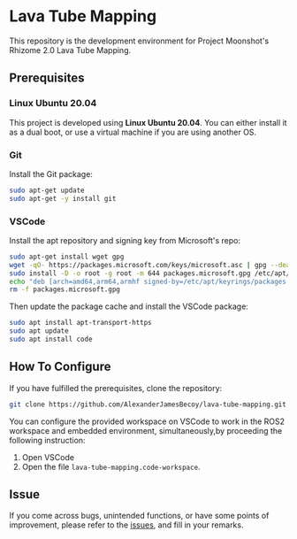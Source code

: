 # Lava Tube Mapping

This repository is the development environment for Project Moonshot's Rhizome 2.0 Lava Tube Mapping.

## Prerequisites

### Linux Ubuntu 20.04

This project is developed using **Linux Ubuntu 20.04**. You can either install it as a dual boot, or use a virtual machine if you are using another OS.

### Git

Install the Git package:

```bash
sudo apt-get update
sudo apt-get -y install git
```

### VSCode

Install the apt repository and signing key from Microsoft's repo:

```bash
sudo apt-get install wget gpg
wget -qO- https://packages.microsoft.com/keys/microsoft.asc | gpg --dearmor > packages.microsoft.gpg
sudo install -D -o root -g root -m 644 packages.microsoft.gpg /etc/apt/keyrings/packages.microsoft.gpg
echo "deb [arch=amd64,arm64,armhf signed-by=/etc/apt/keyrings/packages.microsoft.gpg] https://packages.microsoft.com/repos/code stable main" |sudo tee /etc/apt/sources.list.d/vscode.list > /dev/null
rm -f packages.microsoft.gpg
```

Then update the package cache and install the VSCode package:

```bash
sudo apt install apt-transport-https
sudo apt update
sudo apt install code
```

## How To Configure

If you have fulfilled the prerequisites, clone the repository:

```bash
git clone https://github.com/AlexanderJamesBecoy/lava-tube-mapping.git
```

You can configure the provided workspace on VSCode to work in the ROS2 workspace and embedded environment, 
simultaneously,by proceeding the following instruction:

1. Open VSCode
2. Open the file `lava-tube-mapping.code-workspace`.


## Issue

If you come across bugs, unintended functions, or have some points of improvement, please refer to the 
[issues](https://github.com/AlexanderJamesBecoy/lava-tube-mapping/issues), and fill in your remarks.
